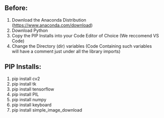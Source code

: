 ## Before:
1. Download the Anaconda Distribution (https://www.anaconda.com/download)
2. Download Python
3. Copy the PIP Installs into your Code Editor of Choice (We reccomend VS Code)
4. Change the Directory (dir) variables (Code Containing such variables will have a comment just under all the library imports)

## PIP Installs:
1.  pip install cv2
2.  pip install tk
3.  pip install tensorflow
4.  pip install PIL
5.  pip install numpy
6.  pip install keyboard
7.  pip install simple_image_download

